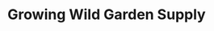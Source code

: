 ---
title: "Growing Wild Garden Supply"
url: /hayfork/growing-wild-garden-supply/
shop: garden centre
---